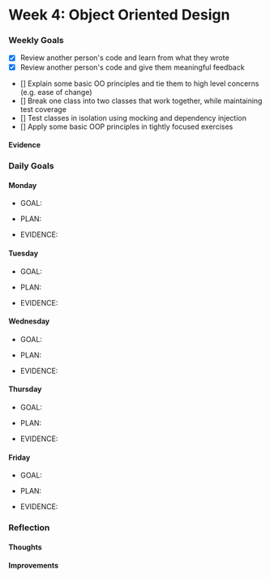 # Week 4: Object Oriented Design

### Weekly Goals
- [x] Review another person's code and learn from what they wrote
- [x] Review another person's code and give them meaningful feedback
- [] Explain some basic OO principles and tie them to high level concerns (e.g. ease of change) 
- [] Break one class into two classes that work together, while maintaining test coverage
- [] Test classes in isolation using mocking and dependency injection
- [] Apply some basic OOP principles in tightly focused exercises
 
#### Evidence

### Daily Goals
#### Monday
* GOAL: 

* PLAN:

* EVIDENCE:

#### Tuesday
* GOAL:

* PLAN:

* EVIDENCE: 

#### Wednesday
* GOAL: 

* PLAN:

* EVIDENCE: 

#### Thursday
* GOAL: 

* PLAN:

* EVIDENCE: 

#### Friday
* GOAL: 

* PLAN:

* EVIDENCE:  

### Reflection
#### Thoughts


#### Improvements
